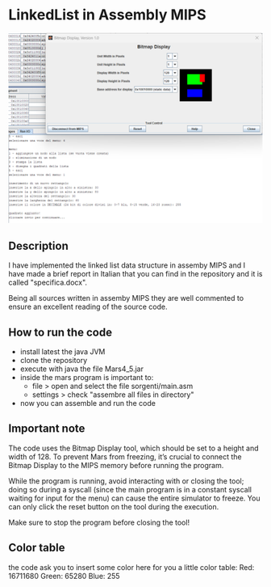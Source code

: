 # LinkedList in Assembly MIPS

![Project image](MIPS%20linked%20list.png)

## Description
I have implemented the linked list data structure in assemby MIPS and I have made a brief report in Italian that you can find in the repository and it is called "specifica.docx".

Being all sources written in assemby MIPS they are well commented to ensure an excellent reading of the source code.

## How to run the code
- install latest the java JVM
- clone the repository
- execute with java the file Mars4_5.jar
- inside the mars program is important to:
  - file > open and select the file sorgenti/main.asm
  - settings > check "assembre all files in directory"
- now you can assemble and run the code

## Important note
The code uses the Bitmap Display tool, which should be set to a height and width of 128. To prevent Mars from freezing, it’s crucial to connect the Bitmap Display to the MIPS memory before running the program.

While the program is running, avoid interacting with or closing the tool; doing so during a syscall (since the main program is in a constant syscall waiting for input for the menu) can cause the entire simulator to freeze. You can only click the reset button on the tool during the execution. 

Make sure to stop the program before closing the tool!

## Color table
the code ask you to insert some color here for you a little color table:
Red: 16711680
Green: 65280
Blue: 255
